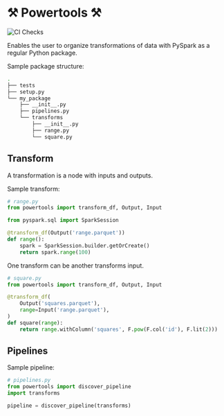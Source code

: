 # ⚒  Powertools ⚒
![CI Checks](https://github.com/laegsgaardTroels/Powertools/workflows/CI%20Checks/badge.svg?branch=master)

Enables the user to organize transformations of data with PySpark as a regular Python package.

Sample package structure:

```bash
.
├── tests
├── setup.py
└── my_package
    ├── __init__.py
    ├── pipelines.py
    └── transforms
        ├── __init__.py
        ├── range.py
        └── square.py
```

## Transform

A transformation is a node with inputs and outputs. 

Sample transform:

```python
# range.py
from powertools import transform_df, Output, Input

from pyspark.sql import SparkSession

@transform_df(Output('range.parquet'))
def range():
    spark = SparkSession.builder.getOrCreate()
    return spark.range(100)
```

One transform can be another transforms input.

```python
# square.py
from powertools import transform_df, Output, Input

@transform_df(
    Output('squares.parquet'),
    range=Input('range.parquet'),
)
def square(range):
    return range.withColumn('squares', F.pow(F.col('id'), F.lit(2)))
```

## Pipelines

Sample pipeline:

```python
# pipelines.py
from powertools import discover_pipeline
import transforms

pipeline = discover_pipeline(transforms)
```
